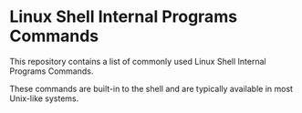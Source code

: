 # Linux Shell Internal Programs Commands

This repository contains a list of commonly used Linux Shell Internal Programs Commands.

These commands are built-in to the shell and are typically available in most Unix-like systems.

